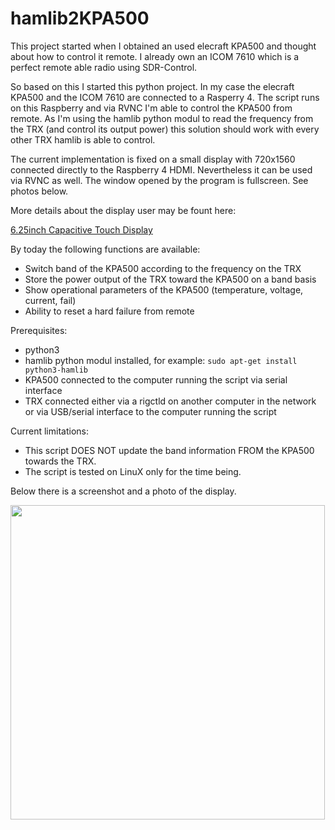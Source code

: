 # hamlib2KPA500

This project started when I obtained an used elecraft KPA500 and thought about how to control it remote. I already own an ICOM 7610 
which is a perfect remote able radio using SDR-Control.

So based on this I started this python project. In my case the elecraft KPA500 and the ICOM 7610 are connected to a Rasperry 4. The script
runs on this Raspberry and via RVNC I'm able to control the KPA500 from remote. As I'm using the hamlib python modul to read the 
frequency from the TRX (and control its output power) this solution should work with every other TRX hamlib is able to control.

The current implementation is fixed on a small display with 720x1560 connected directly to the Raspberry 4 HDMI. Nevertheless it can
be used via RVNC as well. The window opened by the program is fullscreen. See photos below.

More details about the display user may be fount here:

[6.25inch Capacitive Touch Display](https://www.waveshare.com/product/raspberry-pi/displays/lcd-oled/6.25inch-720x1560-lcd.htm)

By today the following functions are available:
- Switch band of the KPA500 according to the frequency on the TRX
- Store the power output of the TRX toward the KPA500 on a band basis
- Show operational parameters of the KPA500 (temperature, voltage, current, fail)
- Ability to reset a hard failure from remote

Prerequisites:
- python3
- hamlib python modul installed, for example:  ```sudo apt-get install python3-hamlib```
- KPA500 connected to the computer running the script via serial interface
- TRX connected either via a rigctld on another computer in the network or via USB/serial interface to the computer running the script

Current limitations:
- This script DOES NOT update the band information FROM the KPA500 towards the TRX.
- The script is tested on LinuX only for the time being.

Below there is a screenshot and a photo of the display.

![]()<img src=hamlib2kpa500.0.4.2.png height=503> 



